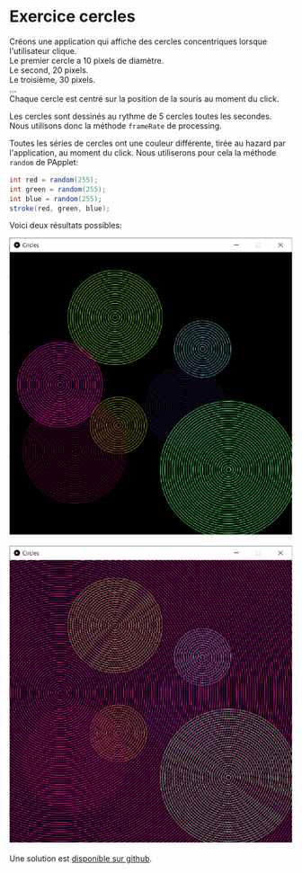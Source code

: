# Exercice cercles #
Créons une application qui affiche des cercles concentriques
lorsque l'utilisateur clique.\
Le premier cercle a 10 pixels de diamètre.\
Le second, 20 pixels.\
Le troisième, 30 pixels.\
...\
Chaque cercle est centré sur la position de la souris au moment du click.

Les cercles sont dessinés au rythme de 5 cercles toutes les secondes.
Nous utilisons donc la méthode `frameRate` de processing.

Toutes les séries de cercles ont une couleur différente,
tirée au hazard par l'application, au moment du click.
Nous utiliserons pour cela la méthode `random` de PApplet:
```java
int red = random(255);
int green = random(255);
int blue = random(255);
stroke(red, green, blue);
```

Voici deux résultats possibles:

![résultat](https://github.com/jedepaepe/java-4118/blob/master/lesson-09-intellij/circles/circles.png?raw=true)

![résultat](https://github.com/jedepaepe/java-4118/blob/master/lesson-09-intellij/circles/circles-2.png?raw=true)

Une solution est [disponible sur github](https://github.com/jedepaepe/java-4118/blob/master/lesson-09-intellij/circles/src/Circles.java).